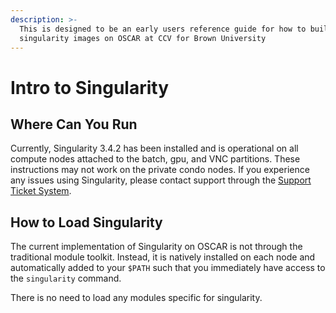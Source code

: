 ```yaml
---
description: >-
  This is designed to be an early users reference guide for how to build and run
  singularity images on OSCAR at CCV for Brown University‌
---
```


# Intro to Singularity

## Where Can You Run

Currently, Singularity 3.4.2 has been installed and is operational on all compute nodes attached to the batch, gpu, and VNC partitions. These instructions may not work on the private condo nodes. If you experience any issues using Singularity, please contact support through the [Support Ticket System](../../getting-help/getting-help/ticket.md).

## How to Load Singularity <a id="how-to-load-singularity"></a>

‌The current implementation of Singularity on OSCAR is not through the traditional module toolkit. Instead, it is natively installed on each node and automatically added to your `$PATH` such that you immediately have access to the `singularity` command.

There is no need to load any modules specific for singularity.

